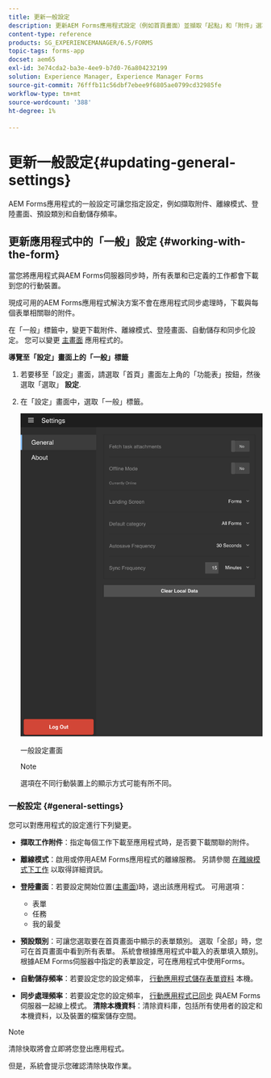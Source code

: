 ```yaml
---
title: 更新一般設定
description: 更新AEM Forms應用程式設定（例如首頁畫面）並擷取「起點」和「附件」選項
content-type: reference
products: SG_EXPERIENCEMANAGER/6.5/FORMS
topic-tags: forms-app
docset: aem65
exl-id: 3e74cda2-ba3e-4ee9-b7d0-76a804232199
solution: Experience Manager, Experience Manager Forms
source-git-commit: 76fffb11c56dbf7ebee9f6805ae0799cd32985fe
workflow-type: tm+mt
source-wordcount: '388'
ht-degree: 1%

---
```


# 更新一般設定{#updating-general-settings}

AEM Forms應用程式的一般設定可讓您指定設定，例如擷取附件、離線模式、登陸畫面、預設類別和自動儲存頻率。

## 更新應用程式中的「一般」設定 {#working-with-the-form}

當您將應用程式與AEM Forms伺服器同步時，所有表單和已定義的工作都會下載到您的行動裝置。

現成可用的AEM Forms應用程式解決方案不會在應用程式同步處理時，下載與每個表單相關聯的附件。

在「一般」標籤中，變更下載附件、離線模式、登陸畫面、自動儲存和同步化設定。 您可以變更 [主畫面](../../forms/using/home-screen.md) 應用程式的。

**導覽至「設定」畫面上的「一般」標籤**

1. 若要移至「設定」畫面，請選取「首頁」畫面左上角的「功能表」按鈕，然後選取「選取」 **設定**.
1. 在「設定」畫面中，選取「一般」標籤。

   ![AEM Forms應用程式中的一般設定](assets/gen-settings-1.png)

   一般設定畫面

   >[!NOTE]
   >
   >選項在不同行動裝置上的顯示方式可能有所不同。

### 一般設定 {#general-settings}

您可以對應用程式的設定進行下列變更。

* **擷取工作附件**：指定每個工作下載至應用程式時，是否要下載關聯的附件。
* **離線模式**：啟用或停用AEM Forms應用程式的離線服務。 另請參閱 [在離線模式下工作](/help/forms/using/work-offline-mode.md) 以取得詳細資訊。
* **登陸畫面**：若要設定開始位置([主畫面](../../forms/using/home-screen.md))時，退出該應用程式。
可用選項：

   * 表單
   * 任務
   * 我的最愛

* **預設類別**：可讓您選取要在首頁畫面中顯示的表單類別。 選取「全部」時，您可在首頁畫面中看到所有表單。 系統會根據應用程式中載入的表單填入類別。 根據AEM Forms伺服器中指定的表單設定，可在應用程式中使用Forms。

* **自動儲存頻率**：若要設定您的設定頻率， [行動應用程式儲存表單資料](../../forms/using/autosave-data-app.md) 本機。
* **同步處理頻率**：若要設定您的設定頻率， [行動應用程式已同步](../../forms/using/sync-app.md) 與AEM Forms伺服器一起線上模式。
  **清除本機資料**：清除資料庫，包括所有使用者的設定和本機資料，以及裝置的檔案儲存空間。

>[!NOTE]
>
>清除快取將會立即將您登出應用程式。
>
>但是，系統會提示您確認清除快取作業。

